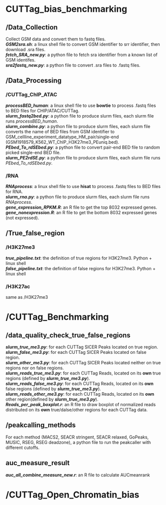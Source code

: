 # CUTTag_bias_benchmarking<br />
## /Data_Collection<br />
Collect GSM data and convert them to fastq files.<br />
***GSM2sra.sh***: a linux shell file to convert GSM identifier to srr identifier, then download .sra files.<br /> 
***fetch_SRA_new.py***: a python file to fetch sra identifier from a known list of GSM identifes.<br />
***sra2fastq_new.py***: a python file to convert .sra files to .fastq files.<br />
## /Data_Processing<br />
### **/CUTTag_ChIP_ATAC**<br />
***processBED_human***: a linux shell file to use **bowtie** to process .fastq files to BED files for CHIP/ATAC/CUTTag.<br />
***slurm_fastq2bed.py***: a python file to produce slurm files, each slurm file runs *processBED_human*.<br />
***slurm_combine.py***: a python file to produce slurm files, each slurm file converts the name of BED files from GSM identifier to GSM_cellline_experiment_datatype_HM_pair/single-end (GSM1918579_K562_WT_ChIP_H3K27me3_PEuniq.bed).<br />
***PEbed_To_rdSEbed.py***: a python file to convert pair-end BED file to random picked single-end BED file.<br />
***slurm_PE2rdSE.py***: a python file to produce slurm files, each slurm file runs *PEbed_To_rdSEbed.py*.<br /> 
### **/RNA**<br />
_**RNAprocess**_: a linux shell file to use **hisat** to process .fastq files to BED files for RNA.<br />
_**slurm_rna.py**_: a python file to produce slurm files, each slurm file runs *RNAprocess*.<br />
_**gene_expression_RPKM.R**_: an R file to get the top 8032 expressed genes.<br />
_**gene_nonexpression.R**_: an R file to get the bottom 8032 expressed genes (not expressed).<br />
## /True_false_region<br />
### /H3K27me3<br />
_**true_pipeline.txt**_: the definition of true regions for H3K27me3. Python + linux shell<br />
_**false_pipeline.txt**_: the definition of false regions for H3K27me3. Python + linux shell<br />
### /H3K27ac<br />
same as /H3K27me3<br />
# /CUTTag_Benchmarking<br />
## /data_quality_check_true_false_regions<br />
_**slurm_true_me3.py**_: for each CUTTag SICER Peaks located on  true region.<br />
_**slurm_false_me3.py**_: for each CUTTag SICER Peaks located on false region.<br />
_**slurm_other_me3.py**_: for each CUTTag SICER Peaks located neither on true regions nor on false regions.<br /> 
_**slurm_reads_true_me3.py**_: for each CUTTag Reads, located on its **own** true regions (defined by _**slurm_true_me3.py**_).<br />
_**slurm_reads_false_me3.py**_: for each CUTTag Reads, located on its **own** false regions (defined by _**slurm_true_me3.py**_).<br />
_**slurm_reads_other_me3.py**_: for each CUTTag Reads, located on its **own** other region(defined by _**slurm_true_me3.py**_).<br />
_**Reads_per_peak_boxplot.r**_: an R file to draw boxplot of normalized reads distributed on its **own** true/dalse/other regions for each CUTTag data.<br />
## /peakcalling_methods<br />
For each method (MACS2, SEACR stringent, SEACR relaxed, GoPeaks, MUSIC, RSEG, RSEG deadzone), a python file to run the peakcaller with different cutoffs.<br />
## auc_measure_result<br />

_**auc_all_combine_measure_new.r**_: an R file to calculate AUCmeanrank <br />

# /CUTTag_Open_Chromatin_bias<br />

